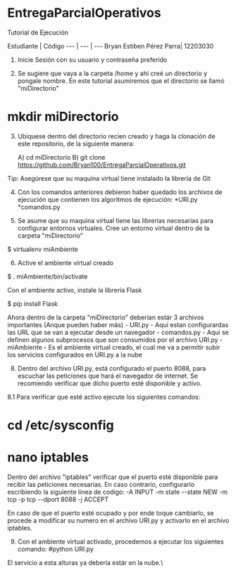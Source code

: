 # EntregaParcialOperativos

Tutorial de Ejecución

Estudiante | Código
--- | --- | ---
Bryan Estiben Pérez Parra| 12203030

1. Inicie Sesión con su usuario y contraseña preferido

2. Se sugiere que vaya a la carpeta /home y ahí creé un directorio y pongale nombre. En este tutorial asumiremos que
el directorio se llamó "miDirectorio"

# mkdir miDirectorio

3. Ubiquese dentro del directorio recien creado y haga la clonación de este repositorio, de la
    siguiente manera:
    
    A) cd miDirectorio
    B) git clone https://github.com/Bryan100/EntregaParcialOperativos.git
    
Tip: Asegúrese que su maquina virtual tiene instalado la librería de Git

4. Con los comandos anteriores debieron haber quedado los archivos de ejecución que contienen
    los algoritmos de ejecución:
        *URI.py
        *comandos.py
        
5. Se asume que su maquina virtual tiene las librerias necesarias para configurar entornos virtuales. Cree un entorno virtual
    dentro de la carpeta "miDirectorio"
    
$ virtualenv miAmbiente

6. Active el ambiente virtual creado

$ . miAmbiente/bin/activate

Con el ambiente activo, instale la libreria Flask

$ pip install Flask

Ahora dentro de la carpeta "miDirectorio" deberían estár 3 archivos importantes (Anque pueden haber más)
    - URI.py - Aqui estan configurardas las URL que se van a ejecutar desde un navegador
    - comandos.py - Aqui se definen algunos subprocesos que son consumidos por el archivo URI.py
    - miAmbiente - Es el ambiente virtual creado, el cual me va a permitir subir los servicios configurados en URI.py a la nube

8. Dentro del archivo URI.py, está configurado el puerto 8088, para escuchar las peticiones que hará el navegador de internet. Se
    recomiendo verificar que dicho puerto esté disponible y activo.
    
8.1 Para verificar que esté activo ejecute los siguientes comandos:
# cd /etc/sysconfig
# nano iptables
Dentro del archivo "iptables" verificar que el puerto esté disponible para recibir las peticiones necesarias. En caso
contrario, configurarlo escribiendo la siguiente linea de codigo: 
-A INPUT -m state --state NEW -m tcp -p tcp --dport 8088 -j ACCEPT

En caso de que el puerto esté ocupado y por ende toque cambiarlo, se procede a modificar su numero en el archivo
    URI.py y activarlo en el archivo iptables.

9. Con el ambiente virtual activado, procedemos a ejecutar los siguientes comando:
#python URI.py

El servicio a esta alturas ya debería estár en la nube.\\
